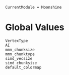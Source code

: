 ```@meta
CurrentModule = Moonshine
```

# Global Values
```@docs
VertexType
AI
mmn_chunksize
mmn_chunktype
simd_vecsize
simd_chunksize
default_colormap
```
